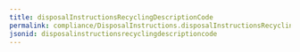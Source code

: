 ```yaml
---
title: disposalInstructionsRecyclingDescriptionCode
permalink: compliance/DisposalInstructions.disposalInstructionsRecyclingDescriptionCode.html
jsonid: disposalinstructionsrecyclingdescriptioncode
---
```

